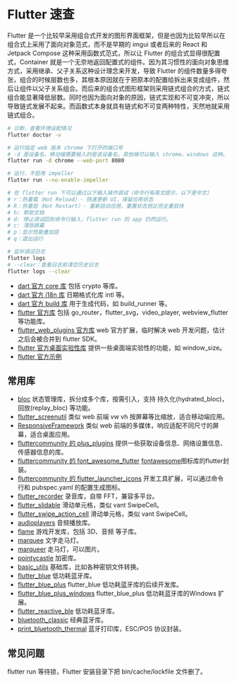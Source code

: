 # Flutter 速查

Flutter 是一个比较早采用组合式开发的图形界面框架，但是也因为比较早所以在组合式上采用了面向对象范式，而不是早期的 imgui 或者后来的 React 和 Jetpack Compose 这种采用函数式范式，所以让 Flutter 的组合式显得很配置式，Container 就是一个无奈地返回配置式的组件。因为其习惯性的面向对象思维方式，采用继承、父子关系这种设计理念来开发，导致 Flutter 的组件数量多得夸张，组合的时候层数也多，其根本原因就在于把原本的配置给拆出来变成组件，然后让组件以父子关系组合。而后来的组合式图形框架则采用链式组合的方式，链式组合能显著降低层数。同时也因为面向对象的原因，链式实现和不可变冲突，所以导致链式发展不起来。而函数式本身就具有链式和不可变两种特性，天然地就采用链式组合。

```bash
# 诊断，查看环境设配情况
flutter doctor -v

# 运行指定 web 版本 chrome 下打开的端口号
# -d 是设备名，移动端需要输入的是该设备名，其他端可以输入 chrome、windows 这种。
flutter run -d chrome --web-port 8080

# 运行，不启用 impeller
flutter run --no-enable-impeller

# 在 flutter run 下可以通过以下输入操作调试（命令行有英文提示，以下是中文）
# r：热重载（Hot Reload）- 快速更新 UI，保留应用状态
# R：热重启（Hot Restart）- 重新启动应用，重置状态但比完全重启快
# h: 帮助文档
# d: 停止调试回到命令行输入，flutter run 的 app 仍然运行。
# c: 清除屏幕
# p：显示性能叠加层
# q：退出运行

# 监听调试日志
flutter logs
# --clear：查看日志前清空历史日志
flutter logs --clear
```

- [dart 官方 core 库](https://github.com/dart-lang/core) 包括 crypto 等库。
- [dart 官方 i18n 库](https://github.com/dart-lang/i18n) 日期格式化库 intl 等。
- [dart 官方 build 库](https://github.com/dart-lang/build) 用于生成代码，如 build_runner 等。
- [flutter 官方库](https://github.com/flutter/packages) 包括 go_router，flutter_svg，video_player, webview_flutter 等功能库。
- [flutter_web_plugins 官方库](https://docs.flutter.cn/ui/navigation/url-strategies/) web 官方扩展，临时解决 web 开发问题，估计之后会被合并到 flutter SDK。
- [flutter 官方桌面实验性库](https://github.com/google/flutter-desktop-embedding) 提供一些桌面端实验性的功能，如 window_size。
- [flutter 官方示例](https://github.com/flutter/samples)

## 常用库

- [bloc](https://github.com/felangel/bloc) 状态管理库，拆分成多个库，按需引入，支持 持久化(hydrated_bloc)，回放(replay_bloc) 等功能。
- [flutter_screenutil](https://github.com/OpenFlutter/flutter_screenutil) 类似 web 前端 vw vh 按屏幕等比缩放，适合移动端应用。
- [ResponsiveFramework](https://github.com/Codelessly/ResponsiveFramework) 类似 web 前端的多媒体，响应适配不同尺寸的屏幕，适合桌面应用。
- [fluttercommunity 的 plus_plugins](https://github.com/fluttercommunity/plus_plugins) 提供一些获取设备信息、网络设置信息、传感器信息的库。
- [fluttercommunity 的 font_awesome_flutter](https://github.com/fluttercommunity/font_awesome_flutter) [fontawesome](https://fontawesome.com/icons)图标库的flutter封装。
- [fluttercommunity 的 flutter_launcher_icons](https://github.com/fluttercommunity/flutter_launcher_icons) 开发工具扩展，可以通过命令行和 pubspec.yaml 的配置生成图标。
- [flutter_recorder](https://github.com/alnitak/flutter_recorder) 录音库，自带 FFT，兼容多平台。
- [flutter_slidable](https://github.com/letsar/flutter_slidable) 滑动单元格，类似 vant SwipeCell。
- [flutter_swipe_action_cell](https://github.com/luckysmg/flutter_swipe_action_cell) 滑动单元格，类似 vant SwipeCell。
- [audioplayers](https://github.com/bluefireteam/audioplayers) 音频播放库。
- [flame](https://github.com/flame-engine/flame) 游戏开发库，包括 3D、音频 等子库。
- [marquee](https://github.com/MarcelGarus/marquee) 文字走马灯。
- [marqueer](https://github.com/GeceGibi/marqueer) 走马灯，可以图片。
- [pointycastle](https://github.com/bcgit/pc-dart) 加密库。
- [basic_utils](https://github.com/Ephenodrom/Dart-Basic-Utils) 基础库，比如各种密钥文件转换。
- [flutter_blue](https://github.com/pauldemarco/flutter_blue) 低功耗蓝牙库。
- [flutter_blue_plus](https://github.com/chipweinberger/flutter_blue_plus) flutter_blue 低功耗蓝牙库的后续开发库。
- [flutter_blue_plus_windows](https://github.com/chan150/flutter_blue_plus_windows) flutter_blue_plus 低功耗蓝牙库的Windows 扩展。
- [flutter_reactive_ble](https://github.com/PhilipsHue/flutter_reactive_ble) 低功耗蓝牙库。
- [bluetooth_classic](https://github.com/matfire/bluetooth_classic) 经典蓝牙库。
- [print_bluetooth_thermal](https://github.com/andresperezmelo/print_bluetooth_thermal) 蓝牙打印库，ESC/POS 协议封装。

## 常见问题

flutter run 等待锁，Flutter 安装目录下把 bin/cache/lockfile 文件删了。
